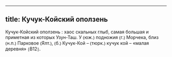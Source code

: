 
---
title: Кучук-Койский оползень
---
Кучук-Койский оползень
: хаос скальных глыб, самая большая и приметная из которых Узун-Таш. У ⦅юж.⦆ подножия ⦅г.⦆ Морчека, близ ⦅н.п.⦆ Парковое ⦅Ялт.⦆, ⦅б.⦆ Кучук-Кой – ⦅тюрк.⦆ кучук кой – «малая деревня» ⦃В12⦄.
